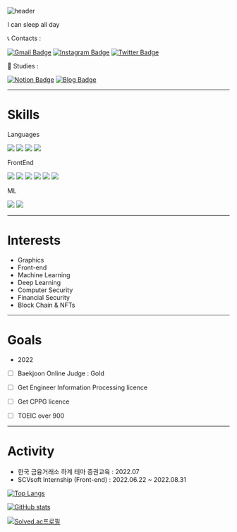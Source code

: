 ![header](https://capsule-render.vercel.app/api?type=waving&color=auto&height=300&section=header&text=Ji%20Seungha&fontSize=90&animation=fadeIn&fontAlignY=38)
<p style="font-size:24px text-align:center;"> I can sleep all day </p>

📞 Contacts : 

 [![Gmail Badge](https://img.shields.io/badge/Gmail-d14836?style=flat-square&logo=Gmail&logoColor=white&link=mailto:jish0210@gmail.com)](mailto:jish0210@gmail.com) [![Instagram Badge](
 https://img.shields.io/badge/Instagram-E4405F?style=flat-square&logo=instagram&logoColor=white&link=https://www.instagram.com/ji.__.sssha/)](https://www.instagram.com/ji.__.sssha/) [![Twitter Badge](https://img.shields.io/badge/Twitter-1DA1F2?style=flat-square&logo=twitter&logoColor=white&link=https://twitter.com/yaguu_uu)](https://twitter.com/yaguu_uu) 

📖 Studies : 

 [![Notion Badge](https://img.shields.io/badge/Notion-%23000000.svg?style=flat-square&logo=notion&logoColor=white)](https://www.notion.so/i-love-baseball/p-cc1257d8485b4535b2bbb6bc36302bc3) [![Blog Badge](http://img.shields.io/badge/-Blog-black?style=flat-square&link=https://li13rary.tistory.com/)](https://li13rary.tistory.com/)  

---
# Skills

Languages

<img src ="https://img.shields.io/badge/Python-3776AB.svg?&style=flat-square&logo=Python&logoColor=white"/> <img src="https://img.shields.io/badge/github-181717?style=flat-square&logo=github&logoColor=white"> <img src="https://img.shields.io/badge/C%2B%2B-00599C?logo=c%2B%2B&style=flat-square&logo=github&logoColor=white"> <img src="https://img.shields.io/badge/JAVA-007396?style=flat-square&logo=java&logoColor=white">

FrontEnd

<img src="https://img.shields.io/badge/html-F7DF1E?style=flat-square&logo=html5&logoColor=white"> <img src="https://img.shields.io/badge/css-E34F26?style=flat-square&logo=css3&logoColor=white"> <img src="https://img.shields.io/badge/react-61DAFB?style=flat-square&logo=react&logoColor=black"> <img src="https://img.shields.io/badge/javascript-F7DF1E?style=flat-square&logo=javascript&logoColor=black"> <img src="https://img.shields.io/badge/Next-black?style=for-the-badge&logo=next.js&logoColor=white"> <img src="https://img.shields.io/badge/tailwindcss-%2338B2AC.svg?style=for-the-badge&logo=tailwind-css&logoColor=white"> 

ML

<img src="https://img.shields.io/badge/numpy-%23013243.svg?style=for-the-badge&logo=numpy&logoColor=white"> <img src="https://img.shields.io/badge/PyTorch-%23EE4C2C.svg?style=for-the-badge&logo=PyTorch&logoColor=white">

---
# Interests

- Graphics
- Front-end
- Machine Learning
- Deep Learning
- Computer Security
- Financial Security
- Block Chain & NFTs


---
# Goals
- 2022
- [ ] Baekjoon Online Judge : Gold
- [ ] Get Engineer Information Processing licence
- [ ] Get CPPG licence
- [ ] TOEIC over 900


---
# Activity
- 한국 금융거래소 하계 테마 증권교육 : 2022.07
- SCVsoft Internship (Front-end) : 2022.06.22 ~ 2022.08.31


[![Top Langs](https://github-readme-stats.vercel.app/api/top-langs/?username=JiSeungha&layout=compact)](https://github.com/anuraghazra/github-readme-stats)


[![GitHub stats](https://github-readme-stats.vercel.app/api?username=JiSeungha)](https://github.com/JiSeungha/github-readme-stats)


[![Solved.ac프로필](http://mazassumnida.wtf/api/v2/generate_badge?boj=li13rary)](https://solved.ac/li13rary)

